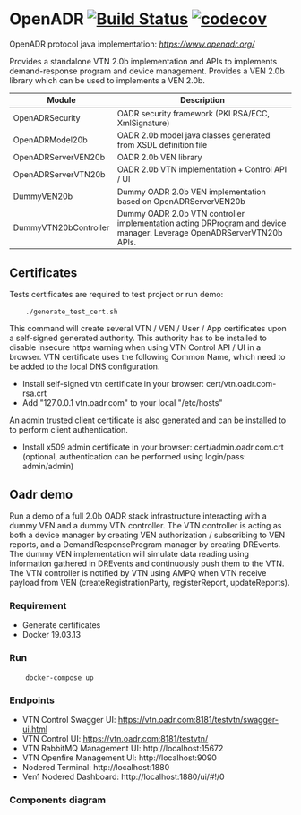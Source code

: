 # OpenADR  [![Build Status](https://travis-ci.org/avob/OpenADR.svg?branch=master)](https://travis-ci.org/avob/OpenADR)  [![codecov](https://codecov.io/gh/avob/OpenADR/branch/master/graph/badge.svg)](https://codecov.io/gh/avob/OpenADR)


OpenADR protocol java implementation: *https://www.openadr.org/*

Provides a standalone VTN 2.0b implementation and APIs to implements demand-response program and device management.
Provides a VEN 2.0b library which can be used to implements a VEN 2.0b.



Module | Description
------------- | ------------- 
OpenADRSecurity | OADR security framework (PKI RSA/ECC, XmlSignature)
OpenADRModel20b | OADR 2.0b model java classes generated from XSDL definition file
OpenADRServerVEN20b | OADR 2.0b VEN library
OpenADRServerVTN20b | OADR 2.0b VTN implementation + Control API / UI
DummyVEN20b | Dummy OADR 2.0b VEN implementation based on OpenADRServerVEN20b
DummyVTN20bController | Dummy OADR 2.0b VTN controller implementation acting DRProgram and device manager. Leverage OpenADRServerVTN20b APIs.


## Certificates

Tests certificates are required to test project or run demo:
```shell
	./generate_test_cert.sh
```

This command will create several VTN / VEN / User / App certificates upon a self-signed generated authority. This authority has to be installed to disable insecure https warning when using VTN Control API / UI in a browser. VTN certificate uses the following Common Name, which need to be added to the local DNS configuration.

- Install self-signed vtn certificate in your browser: cert/vtn.oadr.com-rsa.crt
- Add "127.0.0.1 vtn.oadr.com" to your local "/etc/hosts"

 An admin trusted client certificate is also generated and can be installed to to perform client authentication.

- Install x509 admin certificate in your browser: cert/admin.oadr.com.crt (optional, authentication can be performed using login/pass: admin/admin)

## Oadr demo

Run a demo of a full 2.0b OADR stack infrastructure interacting with a dummy VEN and a dummy VTN controller. The VTN controller is acting as both a device manager by creating VEN authorization / subscribing to VEN reports, and a DemandResponseProgram manager by creating DREvents. The dummy VEN implementation will simulate data reading using information gathered in DREvents and continuously push them to the VTN. The VTN controller is notified by VTN using AMPQ when VTN receive payload from VEN (createRegistrationParty, registerReport, updateReports).

### Requirement

- Generate certificates
- Docker 19.03.13

### Run

```shell
	docker-compose up
```

### Endpoints

- VTN Control Swagger UI: https://vtn.oadr.com:8181/testvtn/swagger-ui.html
- VTN Control UI: https://vtn.oadr.com:8181/testvtn/
- VTN RabbitMQ Management UI: http://localhost:15672
- VTN Openfire Management UI: http://localhost:9090
- Nodered Terminal: http://localhost:1880 
- Ven1 Nodered Dashboard: http://localhost:1880/ui/#!/0

### Components diagram

<div hidden>
```
@startuml demo_component_diagram

package "Demand / Production" {
    rectangle "dummy-ven20b" as dummyVen #FFF
}

package "OADR Provider" {
    rectangle "vtn20b" as vtn #FFF
    database postgres
    node rabbitmq
    node openfire
}

package "DemandResponseProgram" {
    rectangle "dummy-vtn20b-controller" as dummyVtnController #FFF
}


vtn <-up-> openfire #line:red;line.bold;text:red  : OADR(XMPP)
openfire -> vtn #green;line.bold;text:green : AUTH(HTTP)
vtn -down-> rabbitmq #blue;line.bold;text:blue   : DATA(AMPQ)
dummyVen <--> vtn #green;line.bold;text:green : OADR(HTTP)
dummyVen <-> openfire #line:red;line.bold;text:red  : OADR(XMPP)
openfire -> postgres #black;line.dotted;text:black
vtn -> postgres #black;line.dotted;text:black
rabbitmq -down-> vtn #green;line.bold;text:green : AUTH(HTTP)
dummyVtnController -up-> vtn #green;line.bold;text:green : DATA(HTTP)
dummyVtnController <-- rabbitmq #blue;line.bold;text:blue   : DATA(AMPQ)


@enduml
```
</div>

![](demo_component_diagram.svg)

### Sequence diagram

<div hidden>
```
@startuml demo_sequence_diagram

participant "dummy-ven20b" as dummyVen
participant "vtn20b" as vtn 
participant "dummy-vtn20b-controller" as dummyVtnController

group Device provisionning
dummyVtnController --> vtn: Creates MarketContext / VEN
dummyVtnController --> vtn: Enrolls VEN to MarketContext
end 

group Device registration
dummyVen --> vtn: Creates registration party
vtn --> dummyVtnController: Notify registration



dummyVen --> vtn: Registers reports
vtn --> dummyVtnController: Notify register reports
dummyVtnController--> vtn: Subscribes reports
vtn --> dummyVen: Creates reports subscription
end

group Normal workflow
group DRProgram
dummyVtnController --> vtn: Creates DREvents in MarketContext
dummyVen <-- vtn: Send DREvents
end
group Data reading
dummyVen --> dummyVen: Simulate data readings\n based on received DREvents
dummyVen --> vtn: Updates reports
vtn --> dummyVtnController: Notify data update
end

end

@enduml
```
</div>

![](demo_sequence_diagram.svg)


## Test project

### Requirements
- Backend build dependencies: Java 11 / Maven 3
- Frontend build dependencies: NodeJS 8.15.0 / NPM 6.4.1

### Run

```shell
	mvn clean verify
```

## Links

- [OpenADR 2.0b Spec](https://cimug.ucaiug.org/Projects/CIM-OpenADR/Shared%20Documents/Source%20Documents/OpenADR%20Alliance/OpenADR_2_0b_Profile_Specification_v1.0.pdf)
- [DRProgram Guide v1.0](https://www.openadr.org/assets/openadr_drprogramguide_v1.0.pdf)

